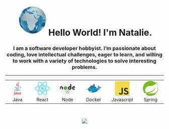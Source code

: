 <h1 align="center" id="macropower-title"><img src="./img/globe.gif" width="100px">Hello World! I'm Natalie.</h1>

<h3 align="center"> I am a software developer hobbyist. I’m passionate about coding, love intellectual challenges, eager to learn, and willing to work with a variety of technologies to solve interesting problems. </h3>

<hr>

<table align="center">
  <tr>
    <td align="center" width="96">
      <a href="#macropower-tech">
        <img src="./img/java.svg" width="48" height="48" alt="JavaScript" />
      </a>
      <br>Java
    </td>
    <td align="center" width="96">
      <a href="#macropower-tech" >
        <img src="./img/react-original.svg" width="48" height="48" alt="Java" />
      </a>
      <br>React
    </td>
    <td align="center" width="96">
      <a href="#macropower-tech">
        <img src="./img/nodejs-2.svg" width="48" height="48" alt="NodeJS" />
      </a>
      <br>Node
    </td>
    <td align="center" width="96"> 
      <a href="#macropower-tech" >
        <img src="./img/docker-original.svg" width="48" height="48" alt="Docker" />
      </a>
      <br>Docker
      <td align="center"  width="96">
      <a href="#macropower-tech">
        <img src="./img/javascript-original.svg" width="48" height="48" alt="Javascript" />
      </a>
      <br>Javascript
    </td>
    <td align="center" width="96">
      <a href="#macropower-tech" >
        <img src="./img/spring.png" width="48" height="48" alt="Spring" />
      </a>
      <br>Spring
    </td>
    </tr>
 
</table>
<br/>

<p align="center"
<a href="https://pugjs.org">
<img align="center"src="https://cdn.rawgit.com/pugjs/pug-logo/eec436cee8fd9d1726d7839cbe99d1f694692c0c/SVG/pug-final-logo-_-colour-128.svg" height="100" align="left"></a>
</p>

<!--
**NatalieMonique111/NatalieMonique111** is a ✨ _special_ ✨ repository because its `README.md` (this file) appears on your GitHub profile.
